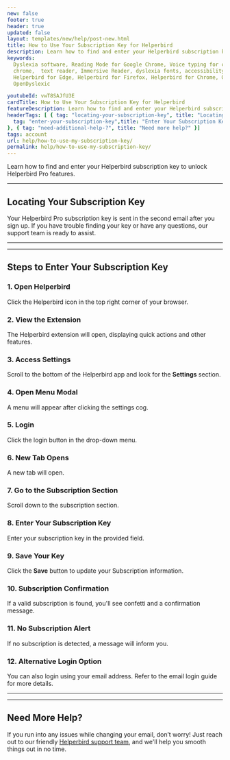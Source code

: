 ```yaml
---
new: false
footer: true
header: true
updated: false
layout: templates/new/help/post-new.html
title: How to Use Your Subscription Key for Helperbird
description: Learn how to find and enter your Helperbird subscription key to unlock Helperbird Pro features.
keywords:
  Dyslexia software, Reading Mode for Google Chrome, Voice typing for chrome, Text to speech for
  chrome,  text reader, Immersive Reader, dyslexia fonts, accessibility software, dyslexia software,
  Helperbird for Edge, Helperbird for Firefox, Helperbird for Chrome, Opendyslexic for Chrome,
  OpenDyslexic

youtubeId: vwT8SAJfU3E
cardTitle: How to Use Your Subscription Key for Helperbird
featureDescription: Learn how to find and enter your Helperbird subscription key to unlock Helperbird Pro features.
headerTags: [ { tag: "locating-your-subscription-key", title: "Locating Your Subscription Key" },{
  tag: "enter-your-subscription-key",title: "Enter Your Subscription Key"
}, { tag: "need-additional-help-?", title: "Need more help?" }]  
tags: account
url: help/how-to-use-my-subscription-key/
permalink: help/how-to-use-my-subscription-key/
---
```


Learn how to find and enter your Helperbird subscription key to unlock Helperbird Pro features.


---

## Locating Your Subscription Key

Your Helperbird Pro subscription key is sent in the second email after you sign up. If you have trouble finding your key or have any questions, our support team is ready to assist.

--- 
---

## Steps to Enter Your Subscription Key

### 1. Open Helperbird

Click the Helperbird icon in the top right corner of your browser.

### 2. View the Extension

The Helperbird extension will open, displaying quick actions and other features.

### 3. Access Settings

Scroll to the bottom of the Helperbird app and look for the **Settings** section.

### 4. Open Menu Modal

A menu will appear after clicking the settings cog.

### 5.  Login

Click the login button in the drop-down menu.

### 6. New Tab Opens

A new tab will open.

### 7. Go to the Subscription Section

Scroll down to the subscription section.

### 8. Enter Your Subscription Key

Enter your subscription key in the provided field.

### 9. Save Your Key
Click the **Save** button to update your Subscription information.

### 10. Subscription Confirmation
If a valid subscription is found, you'll see confetti and a confirmation message.

### 11. No Subscription Alert

If no subscription is detected, a message will inform you.

### 12. Alternative Login Option

You can also login using your email address. Refer to the email login guide for more details.

---
---

## Need More Help?

If you run into any issues while changing your email, don’t worry! Just reach out to our friendly [Helperbird support team](/support/), and we'll help you smooth things out in no time.

